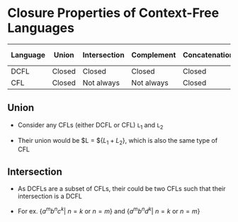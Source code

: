 # Closure Properties of Context-Free Languages

| Language | Union   | Intersection | Complement      | Concatenation | Kleene Star |
|----------|---------|--------------|-----------------|---------------|-------------|
| DCFL     | Closed  | Closed       | Closed          | Closed        | Closed      |
| CFL      | Closed  | Not always   | Not always      | Closed        | Closed      |

<!-- markdownlint-disable MD024-->
## Union

- Consider any CFLs (either DCFL or CFL) `L`$_1$ and `L`$_2$

- Their union would be $L = ${$L_1 + L_2$}, which is also the same type of CFL

## Intersection

- As DCFLs are a subset of CFLs, their could be two CFLs such that their intersection
is a DCFL

- For ex. {$a^mb^nc^k |\ n = k \text{ or } n = m$} and {$a^mb^nd^k |\ n = k \text{ or } n = m$}
